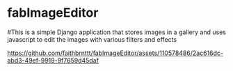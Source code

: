 # fabImageEditor
#This is a simple Django application that stores images in a gallery and uses javascript to edit the images with various filters and effects


https://github.com/faithbrnttt/fabImageEditor/assets/110578486/2ac616dc-abd3-49ef-9919-9f7659d45daf

